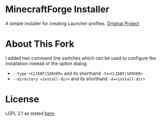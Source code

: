 # MinecraftForge Installer
A simple installer for creating Launcher profiles. [Original Project](https://github.com/MinecraftForge/Installer)

# About This Fork
I added two command line switches which can be used to configure the installation instead of the option dialog:
- `--type <CLIENT|SERVER>` and its shorthand `-t=<CLIENT|SERVER>`
- `--directory <install-dir>` and its shorthand `-d=<install-dir>`

# License
LGPL 2.1 as stated [here](https://github.com/MinecraftForge/Installer/issues/29).
